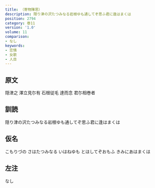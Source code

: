 ```yaml
---
title: （寄物陳思）
description: 隠り津の沢たつみなる岩根ゆも通してぞ思ふ君に逢はまくは
position: 2794
category: 巻11
version: '1.0'
volume: 11
comparison:
- なし
keywords:
- 恋情
- 女歌
- 人目
---
```


## 原文

隠津之 澤立見尓有 石根従毛 達而念 君尓相巻者

## 訓読

隠り津の沢たつみなる岩根ゆも通してぞ思ふ君に逢はまくは

## 仮名

こもりづの さはたつみなる いはねゆも とほしてぞおもふ きみにあはまくは

## 左注

なし
